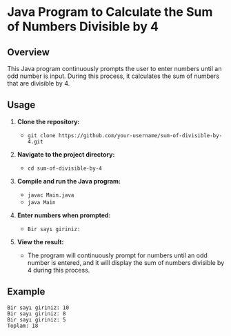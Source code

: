 # Java Program to Calculate the Sum of Numbers Divisible by 4

## Overview

This Java program continuously prompts the user to enter numbers until an odd number is input. During this process, it calculates the sum of numbers that are divisible by 4.

## Usage

1. **Clone the repository:**
   - `git clone https://github.com/your-username/sum-of-divisible-by-4.git`

2. **Navigate to the project directory:**
   - `cd sum-of-divisible-by-4`

3. **Compile and run the Java program:**
   - `javac Main.java`
   - `java Main`

4. **Enter numbers when prompted:**
   - `Bir sayı giriniz:`

5. **View the result:**
   - The program will continuously prompt for numbers until an odd number is entered, and it will display the sum of numbers divisible by 4 during this process.

## Example

```plaintext
Bir sayı giriniz: 10
Bir sayı giriniz: 8
Bir sayı giriniz: 5
Toplam: 18
